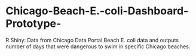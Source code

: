 # Chicago-Beach-E.-coli-Dashboard-Prototype-
R Shiny: Data from Chicago Data Portal Beach E. coli data and outputs number of days that were dangerous to swim in specific Chicago beaches.

